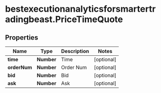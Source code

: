 # bestexecutionanalyticsforsmartertradingbeast.PriceTimeQuote

## Properties

Name | Type | Description | Notes
------------ | ------------- | ------------- | -------------
**time** | **Number** | Time | [optional] 
**orderNum** | **Number** | Order Num | [optional] 
**bid** | **Number** | Bid | [optional] 
**ask** | **Number** | Ask | [optional] 


